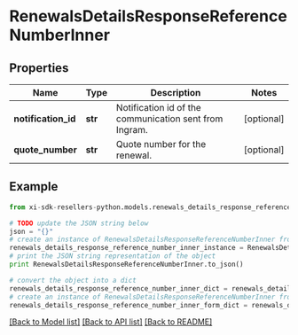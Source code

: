 # RenewalsDetailsResponseReferenceNumberInner


## Properties

Name | Type | Description | Notes
------------ | ------------- | ------------- | -------------
**notification_id** | **str** | Notification id of the communication sent from Ingram. | [optional] 
**quote_number** | **str** | Quote number for the renewal. | [optional] 

## Example

```python
from xi-sdk-resellers-python.models.renewals_details_response_reference_number_inner import RenewalsDetailsResponseReferenceNumberInner

# TODO update the JSON string below
json = "{}"
# create an instance of RenewalsDetailsResponseReferenceNumberInner from a JSON string
renewals_details_response_reference_number_inner_instance = RenewalsDetailsResponseReferenceNumberInner.from_json(json)
# print the JSON string representation of the object
print RenewalsDetailsResponseReferenceNumberInner.to_json()

# convert the object into a dict
renewals_details_response_reference_number_inner_dict = renewals_details_response_reference_number_inner_instance.to_dict()
# create an instance of RenewalsDetailsResponseReferenceNumberInner from a dict
renewals_details_response_reference_number_inner_form_dict = renewals_details_response_reference_number_inner.from_dict(renewals_details_response_reference_number_inner_dict)
```
[[Back to Model list]](../README.md#documentation-for-models) [[Back to API list]](../README.md#documentation-for-api-endpoints) [[Back to README]](../README.md)


